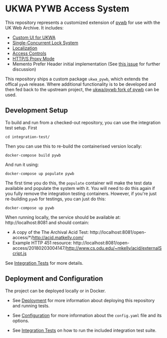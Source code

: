 UKWA PYWB Access System
=======================

This repository represents a customized extension of [pywb](https://github.com/webrecorder/pywb) for use with the UK Web Archive. It includes:

- [Custom UI for UKWA](docs/ui.md)
- [Single-Concurrent Lock System](docs/locks.md)
- [Localization](docs/localization.md)
- [Access Controls](docs/access_controls.md)
- [HTTP/S Proxy Mode](docs/proxy.md)
- Memento Prefer Header initial implementation (See [this issue](https://github.com/mementoweb/rfc-extensions/issues/7) for further discussion)

This repository ships a custom package `ukwa_pywb`, which extends the offical `pywb` release. Where additional functionality is to be developed and then fed back to the upstream project, the [ukwa/pywb fork of pywb](https://github.com/ukwa/pywb) can be used.

## Development Setup

To build and run from a checked-out repository, you can use the integration test setup.  First

    cd integration-test/

Then you can use this to re-build the containerised version locally:

    docker-compose build pywb

And run it using:  

    docker-compose up populate pywb

The first time you do this, the `populate` container will make the test data available and populate the system with it. You will need to do this again if you fully remove the integration testing containers.  However, if you're just re-building `pywb` for testings, you can just do this:

    docker-compose up pywb

When running locally, the service should be available at: http://localhost:8081 and should contain:

* A copy of the The Archival Acid Test: http://localhost:8081/open-access/*/http://acid.matkelly.com/
* Example HTTP 451 resource: http://localhost:8081/open-access/20180203004147/http://www.cs.odu.edu/~mkelly/acid/externalScript.js

See [Integration Tests](integration-test/README.md) for more details.


## Deployment and Configuration

The project can be deployed locally or in Docker.

- See [Deployment](docs/deployment.md) for more information about deploying this repository and running tests.

- See [Configuration](docs/configuration.md) for more information about the `config.yaml` file and its options.

- See [Integration Tests](integration-test/README.md) on how to run the included integration test suite.
